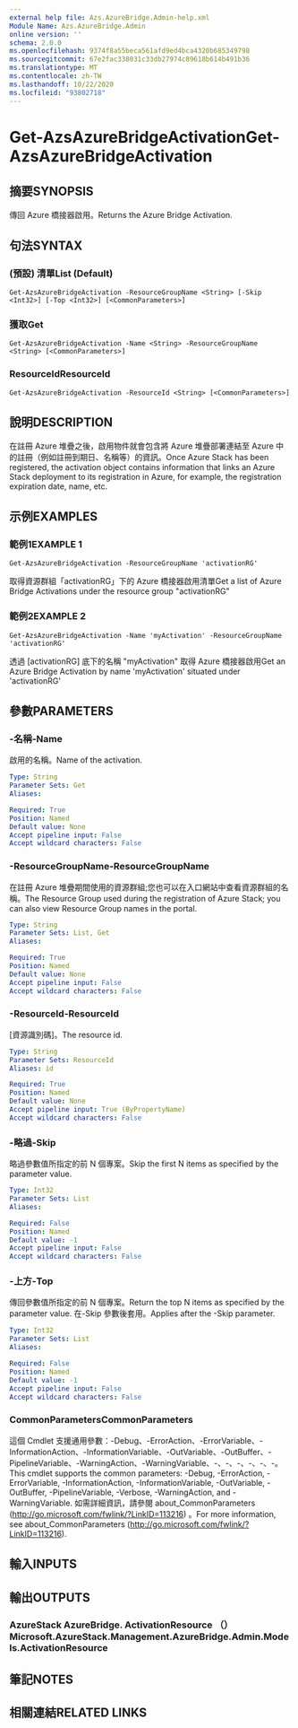```yaml
---
external help file: Azs.AzureBridge.Admin-help.xml
Module Name: Azs.AzureBridge.Admin
online version: ''
schema: 2.0.0
ms.openlocfilehash: 9374f8a55beca561afd9ed4bca4320b685349798
ms.sourcegitcommit: 67e2fac338031c33db27974c89618b614b491b36
ms.translationtype: MT
ms.contentlocale: zh-TW
ms.lasthandoff: 10/22/2020
ms.locfileid: "93802718"
---
```

# <span data-ttu-id="a2f9e-101">Get-AzsAzureBridgeActivation</span><span class="sxs-lookup"><span data-stu-id="a2f9e-101">Get-AzsAzureBridgeActivation</span></span>

## <span data-ttu-id="a2f9e-102">摘要</span><span class="sxs-lookup"><span data-stu-id="a2f9e-102">SYNOPSIS</span></span>
<span data-ttu-id="a2f9e-103">傳回 Azure 橋接器啟用。</span><span class="sxs-lookup"><span data-stu-id="a2f9e-103">Returns the Azure Bridge Activation.</span></span>

## <span data-ttu-id="a2f9e-104">句法</span><span class="sxs-lookup"><span data-stu-id="a2f9e-104">SYNTAX</span></span>

### <span data-ttu-id="a2f9e-105"> (預設) 清單</span><span class="sxs-lookup"><span data-stu-id="a2f9e-105">List (Default)</span></span>
```
Get-AzsAzureBridgeActivation -ResourceGroupName <String> [-Skip <Int32>] [-Top <Int32>] [<CommonParameters>]
```

### <span data-ttu-id="a2f9e-106">獲取</span><span class="sxs-lookup"><span data-stu-id="a2f9e-106">Get</span></span>
```
Get-AzsAzureBridgeActivation -Name <String> -ResourceGroupName <String> [<CommonParameters>]
```

### <span data-ttu-id="a2f9e-107">ResourceId</span><span class="sxs-lookup"><span data-stu-id="a2f9e-107">ResourceId</span></span>
```
Get-AzsAzureBridgeActivation -ResourceId <String> [<CommonParameters>]
```

## <span data-ttu-id="a2f9e-108">說明</span><span class="sxs-lookup"><span data-stu-id="a2f9e-108">DESCRIPTION</span></span>
<span data-ttu-id="a2f9e-109">在註冊 Azure 堆疊之後，啟用物件就會包含將 Azure 堆疊部署連結至 Azure 中的註冊（例如註冊到期日、名稱等）的資訊。</span><span class="sxs-lookup"><span data-stu-id="a2f9e-109">Once Azure Stack has been registered, the activation object contains information that links an Azure Stack deployment to its registration in Azure, for example, the registration expiration date, name, etc.</span></span>

## <span data-ttu-id="a2f9e-110">示例</span><span class="sxs-lookup"><span data-stu-id="a2f9e-110">EXAMPLES</span></span>

### <span data-ttu-id="a2f9e-111">範例1</span><span class="sxs-lookup"><span data-stu-id="a2f9e-111">EXAMPLE 1</span></span>
```
Get-AzsAzureBridgeActivation -ResourceGroupName 'activationRG'
```

<span data-ttu-id="a2f9e-112">取得資源群組「activationRG」下的 Azure 橋接器啟用清單</span><span class="sxs-lookup"><span data-stu-id="a2f9e-112">Get a list of Azure Bridge Activations under the resource group "activationRG"</span></span>

### <span data-ttu-id="a2f9e-113">範例2</span><span class="sxs-lookup"><span data-stu-id="a2f9e-113">EXAMPLE 2</span></span>
```
Get-AzsAzureBridgeActivation -Name 'myActivation' -ResourceGroupName 'activationRG'
```

<span data-ttu-id="a2f9e-114">透過 [activationRG] 底下的名稱 "myActivation" 取得 Azure 橋接器啟用</span><span class="sxs-lookup"><span data-stu-id="a2f9e-114">Get an Azure Bridge Activation by name 'myActivation' situated under 'activationRG'</span></span>

## <span data-ttu-id="a2f9e-115">參數</span><span class="sxs-lookup"><span data-stu-id="a2f9e-115">PARAMETERS</span></span>

### <span data-ttu-id="a2f9e-116">-名稱</span><span class="sxs-lookup"><span data-stu-id="a2f9e-116">-Name</span></span>
<span data-ttu-id="a2f9e-117">啟用的名稱。</span><span class="sxs-lookup"><span data-stu-id="a2f9e-117">Name of the activation.</span></span>

```yaml
Type: String
Parameter Sets: Get
Aliases:

Required: True
Position: Named
Default value: None
Accept pipeline input: False
Accept wildcard characters: False
```

### <span data-ttu-id="a2f9e-118">-ResourceGroupName</span><span class="sxs-lookup"><span data-stu-id="a2f9e-118">-ResourceGroupName</span></span>
<span data-ttu-id="a2f9e-119">在註冊 Azure 堆疊期間使用的資源群組;您也可以在入口網站中查看資源群組的名稱。</span><span class="sxs-lookup"><span data-stu-id="a2f9e-119">The Resource Group used during the registration of Azure Stack; you can also view Resource Group names in the portal.</span></span>

```yaml
Type: String
Parameter Sets: List, Get
Aliases:

Required: True
Position: Named
Default value: None
Accept pipeline input: False
Accept wildcard characters: False
```

### <span data-ttu-id="a2f9e-120">-ResourceId</span><span class="sxs-lookup"><span data-stu-id="a2f9e-120">-ResourceId</span></span>
<span data-ttu-id="a2f9e-121">[資源識別碼]。</span><span class="sxs-lookup"><span data-stu-id="a2f9e-121">The resource id.</span></span>

```yaml
Type: String
Parameter Sets: ResourceId
Aliases: id

Required: True
Position: Named
Default value: None
Accept pipeline input: True (ByPropertyName)
Accept wildcard characters: False
```

### <span data-ttu-id="a2f9e-122">-略過</span><span class="sxs-lookup"><span data-stu-id="a2f9e-122">-Skip</span></span>
<span data-ttu-id="a2f9e-123">略過參數值所指定的前 N 個專案。</span><span class="sxs-lookup"><span data-stu-id="a2f9e-123">Skip the first N items as specified by the parameter value.</span></span>

```yaml
Type: Int32
Parameter Sets: List
Aliases:

Required: False
Position: Named
Default value: -1
Accept pipeline input: False
Accept wildcard characters: False
```

### <span data-ttu-id="a2f9e-124">-上方</span><span class="sxs-lookup"><span data-stu-id="a2f9e-124">-Top</span></span>
<span data-ttu-id="a2f9e-125">傳回參數值所指定的前 N 個專案。</span><span class="sxs-lookup"><span data-stu-id="a2f9e-125">Return the top N items as specified by the parameter value.</span></span>
<span data-ttu-id="a2f9e-126">在-Skip 參數後套用。</span><span class="sxs-lookup"><span data-stu-id="a2f9e-126">Applies after the -Skip parameter.</span></span>

```yaml
Type: Int32
Parameter Sets: List
Aliases:

Required: False
Position: Named
Default value: -1
Accept pipeline input: False
Accept wildcard characters: False
```

### <span data-ttu-id="a2f9e-127">CommonParameters</span><span class="sxs-lookup"><span data-stu-id="a2f9e-127">CommonParameters</span></span>
<span data-ttu-id="a2f9e-128">這個 Cmdlet 支援通用參數：-Debug、-ErrorAction、-ErrorVariable、-InformationAction、-InformationVariable、-OutVariable、-OutBuffer、-PipelineVariable、-WarningAction、-WarningVariable、-、-、-、-、-、-。</span><span class="sxs-lookup"><span data-stu-id="a2f9e-128">This cmdlet supports the common parameters: -Debug, -ErrorAction, -ErrorVariable, -InformationAction, -InformationVariable, -OutVariable, -OutBuffer, -PipelineVariable, -Verbose, -WarningAction, and -WarningVariable.</span></span> <span data-ttu-id="a2f9e-129">如需詳細資訊，請參閱 about_CommonParameters (http://go.microsoft.com/fwlink/?LinkID=113216) 。</span><span class="sxs-lookup"><span data-stu-id="a2f9e-129">For more information, see about_CommonParameters (http://go.microsoft.com/fwlink/?LinkID=113216).</span></span>

## <span data-ttu-id="a2f9e-130">輸入</span><span class="sxs-lookup"><span data-stu-id="a2f9e-130">INPUTS</span></span>

## <span data-ttu-id="a2f9e-131">輸出</span><span class="sxs-lookup"><span data-stu-id="a2f9e-131">OUTPUTS</span></span>

### <span data-ttu-id="a2f9e-132">AzureStack AzureBridge. ActivationResource （）</span><span class="sxs-lookup"><span data-stu-id="a2f9e-132">Microsoft.AzureStack.Management.AzureBridge.Admin.Models.ActivationResource</span></span>

## <span data-ttu-id="a2f9e-133">筆記</span><span class="sxs-lookup"><span data-stu-id="a2f9e-133">NOTES</span></span>

## <span data-ttu-id="a2f9e-134">相關連結</span><span class="sxs-lookup"><span data-stu-id="a2f9e-134">RELATED LINKS</span></span>

